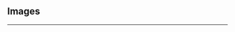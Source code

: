 ## Images

__________________________________________________________________________________________________________________
